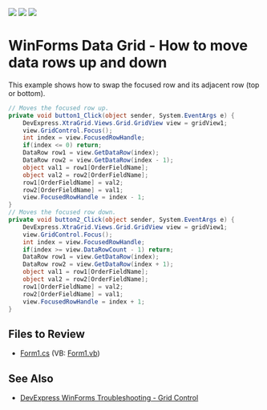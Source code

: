 <!-- default badges list -->
![](https://img.shields.io/endpoint?url=https://codecentral.devexpress.com/api/v1/VersionRange/128630463/13.1.4%2B)
[![](https://img.shields.io/badge/Open_in_DevExpress_Support_Center-FF7200?style=flat-square&logo=DevExpress&logoColor=white)](https://supportcenter.devexpress.com/ticket/details/E719)
[![](https://img.shields.io/badge/📖_How_to_use_DevExpress_Examples-e9f6fc?style=flat-square)](https://docs.devexpress.com/GeneralInformation/403183)
<!-- default badges end -->

# WinForms Data Grid - How to move data rows up and down


This example shows how to swap the focused row and its adjacent row (top or bottom).

```csharp
// Moves the focused row up.
private void button1_Click(object sender, System.EventArgs e) {
	DevExpress.XtraGrid.Views.Grid.GridView view = gridView1;
	view.GridControl.Focus();
	int index = view.FocusedRowHandle;
	if(index <= 0) return;
	DataRow row1 = view.GetDataRow(index);
	DataRow row2 = view.GetDataRow(index - 1);
	object val1 = row1[OrderFieldName];
	object val2 = row2[OrderFieldName];
	row1[OrderFieldName] = val2;
	row2[OrderFieldName] = val1;
	view.FocusedRowHandle = index - 1;
}
// Moves the focused row down.
private void button2_Click(object sender, System.EventArgs e) {
	DevExpress.XtraGrid.Views.Grid.GridView view = gridView1;
	view.GridControl.Focus();
	int index = view.FocusedRowHandle;
	if(index >= view.DataRowCount - 1) return;
	DataRow row1 = view.GetDataRow(index);
	DataRow row2 = view.GetDataRow(index + 1);
	object val1 = row1[OrderFieldName];
	object val2 = row2[OrderFieldName];
	row1[OrderFieldName] = val2;
	row2[OrderFieldName] = val1;
	view.FocusedRowHandle = index + 1;
}
```

## Files to Review

* [Form1.cs](./CS/Form1.cs) (VB: [Form1.vb](./VB/Form1.vb))


## See Also

* [DevExpress WinForms Troubleshooting - Grid Control](https://go.devexpress.com/CheatSheets_WinForms_Examples_T934742.aspx)
